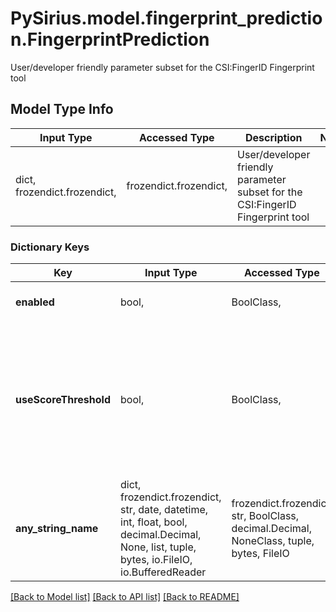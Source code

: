 # PySirius.model.fingerprint_prediction.FingerprintPrediction

User/developer friendly parameter subset for the CSI:FingerID Fingerprint tool

## Model Type Info
Input Type | Accessed Type | Description | Notes
------------ | ------------- | ------------- | -------------
dict, frozendict.frozendict,  | frozendict.frozendict,  | User/developer friendly parameter subset for the CSI:FingerID Fingerprint tool | 

### Dictionary Keys
Key | Input Type | Accessed Type | Description | Notes
------------ | ------------- | ------------- | ------------- | -------------
**enabled** | bool,  | BoolClass,  | tags whether the tool is enabled | [optional] 
**useScoreThreshold** | bool,  | BoolClass,  | If true, an adaptive soft threshold will be applied to only compute Fingerprints for promising formula candidates  Enabling is highly recommended. | [optional] 
**any_string_name** | dict, frozendict.frozendict, str, date, datetime, int, float, bool, decimal.Decimal, None, list, tuple, bytes, io.FileIO, io.BufferedReader | frozendict.frozendict, str, BoolClass, decimal.Decimal, NoneClass, tuple, bytes, FileIO | any string name can be used but the value must be the correct type | [optional]

[[Back to Model list]](../../README.md#documentation-for-models) [[Back to API list]](../../README.md#documentation-for-api-endpoints) [[Back to README]](../../README.md)

